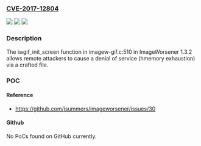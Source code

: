 ### [CVE-2017-12804](https://cve.mitre.org/cgi-bin/cvename.cgi?name=CVE-2017-12804)
![](https://img.shields.io/static/v1?label=Product&message=n%2Fa&color=blue)
![](https://img.shields.io/static/v1?label=Version&message=n%2Fa&color=blue)
![](https://img.shields.io/static/v1?label=Vulnerability&message=n%2Fa&color=brighgreen)

### Description

The iwgif_init_screen function in imagew-gif.c:510 in ImageWorsener 1.3.2 allows remote attackers to cause a denial of service (hmemory exhaustion) via a crafted file.

### POC

#### Reference
- https://github.com/jsummers/imageworsener/issues/30

#### Github
No PoCs found on GitHub currently.

